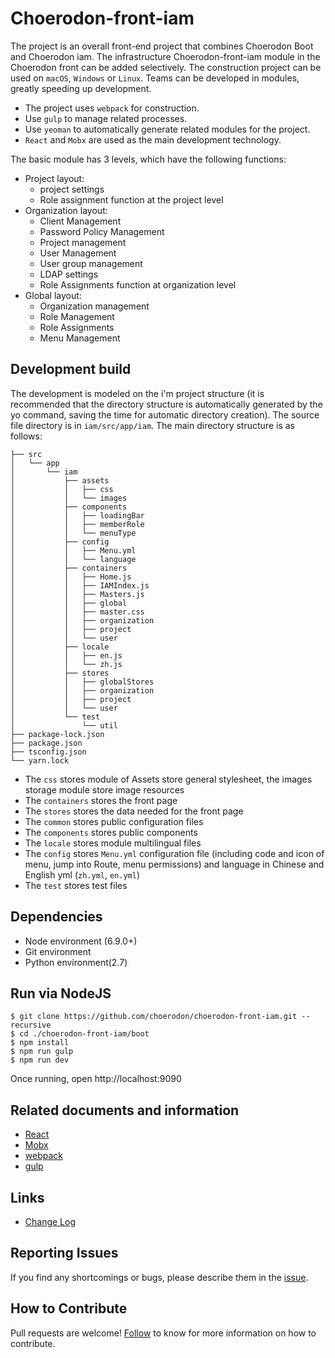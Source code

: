 # Choerodon-front-iam 

The project is an overall front-end project that combines Choerodon Boot and Choerodon iam. The infrastructure Choerodon-front-iam module in the Choerodon front can be added selectively. The construction project can be used on `macOS`, `Windows` or `Linux`. Teams can be developed in modules, greatly speeding up development.

 * The project uses `webpack` for construction.
 * Use `gulp` to manage related processes.
 * Use `yeoman` to automatically generate related modules for the project.
 * `React` and `Mobx` are used as the main development technology.

The basic module has 3 levels, which have the following functions:

 * Project layout:
    * project settings
    * Role assignment function at the project level
 * Organization layout:
    * Client Management
    * Password Policy Management
    * Project management
    * User Management
    * User group management
    * LDAP settings
    * Role Assignments function at organization level
 * Global layout:
    * Organization management
    * Role Management
    * Role Assignments
    * Menu Management

## Development build

The development is modeled on the i'm project structure (it is recommended that the directory structure is automatically generated by the yo command, saving the time for automatic directory creation). The source file directory is in `iam/src/app/iam`. The main directory structure is as follows:


    ├── src
    │   └── app
    │       └── iam
    │           ├── assets
    │           │   ├── css
    │           │   └── images
    │           ├── components
    │           │   ├── loadingBar
    │           │   ├── memberRole
    │           │   └── menuType
    │           ├── config
    │           │   ├── Menu.yml
    │           │   └── language
    │           ├── containers
    │           │   ├── Home.js
    │           │   ├── IAMIndex.js
    │           │   ├── Masters.js
    │           │   ├── global
    │           │   ├── master.css
    │           │   ├── organization
    │           │   ├── project
    │           │   └── user
    │           ├── locale
    │           │   ├── en.js
    │           │   └── zh.js
    │           ├── stores
    │           │   ├── globalStores
    │           │   ├── organization
    │           │   ├── project
    │           │   └── user
    │           └── test
    │               └── util
    ├── package-lock.json
    ├── package.json
    ├── tsconfig.json
    └── yarn.lock


* The `css` stores module of Assets store general stylesheet, the images storage module store image resources
* The `containers` stores the front page
* The `stores` stores the data needed for the front page
* The `common` stores public configuration files
* The `components` stores public components
* The `locale` stores module multilingual files
* The `config` stores `Menu.yml` configuration file (including code and icon of  menu, jump into Route, menu permissions) and language in Chinese and English yml (`zh.yml`, `en.yml`)
* The `test` stores test files

## Dependencies

* Node environment (6.9.0+)
* Git environment
* Python environment(2.7)

## Run via NodeJS

```
$ git clone https://github.com/choerodon/choerodon-front-iam.git --recursive
$ cd ./choerodon-front-iam/boot
$ npm install
$ npm run gulp
$ npm run dev
```

Once running, open http://localhost:9090

## Related documents and information

* [React](https://reactjs.org)
* [Mobx](https://github.com/mobxjs/mobx)
* [webpack](https://webpack.docschina.org)
* [gulp](https://gulpjs.com)

## Links

* [Change Log](./CHANGELOG.zh-CN.md)

## Reporting Issues
If you find any shortcomings or bugs, please describe them in the  [issue](https://github.com/choerodon/choerodon/issues/new?template=issue_template.md).

## How to Contribute
Pull requests are welcome! [Follow](https://github.com/choerodon/choerodon/blob/master/CONTRIBUTING.md) to know for more information on how to contribute.
